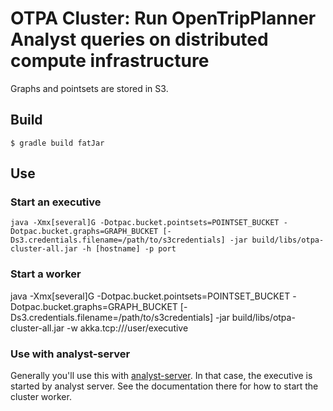 # OTPA Cluster: Run OpenTripPlanner Analyst queries on distributed compute infrastructure

Graphs and pointsets are stored in S3.

## Build

    $ gradle build fatJar

## Use
### Start an executive

    java -Xmx[several]G -Dotpac.bucket.pointsets=POINTSET_BUCKET -Dotpac.bucket.graphs=GRAPH_BUCKET [-Ds3.credentials.filename=/path/to/s3credentials] -jar build/libs/otpa-cluster-all.jar -h [hostname] -p port

### Start a worker

  java -Xmx[several]G -Dotpac.bucket.pointsets=POINTSET_BUCKET -Dotpac.bucket.graphs=GRAPH_BUCKET [-Ds3.credentials.filename=/path/to/s3credentials] -jar build/libs/otpa-cluster-all.jar -w akka.tcp://<executive>/user/executive

### Use with analyst-server

Generally you'll use this with [analyst-server](https://github.com/conveyal/analyst-server). In that case, the executive is
started by analyst server. See the documentation there for how to start the cluster worker.
